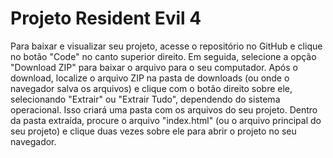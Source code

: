 # Projeto Resident Evil 4
Para baixar e visualizar seu projeto, acesse o repositório no GitHub e clique no botão "Code" no canto superior direito. Em seguida, selecione a opção "Download ZIP" para baixar o arquivo para o seu computador. Após o download, localize o arquivo ZIP na pasta de downloads (ou onde o navegador salva os arquivos) e clique com o botão direito sobre ele, selecionando "Extrair" ou "Extrair Tudo", dependendo do sistema operacional. Isso criará uma pasta com os arquivos do seu projeto. Dentro da pasta extraída, procure o arquivo "index.html" (ou o arquivo principal do seu projeto) e clique duas vezes sobre ele para abrir o projeto no seu navegador.
